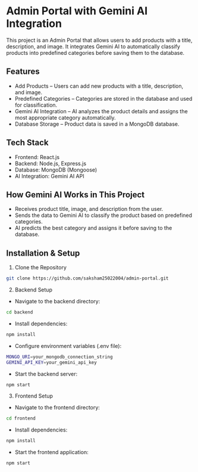 # Admin Portal with Gemini AI Integration
This project is an Admin Portal that allows users to add products with a title, description, and image. It integrates Gemini AI to automatically classify products into predefined categories before saving them to the database.

## Features
- Add Products – Users can add new products with a title, description, and image.
- Predefined Categories – Categories are stored in the database and used for classification.
- Gemini AI Integration – AI analyzes the product details and assigns the most appropriate category automatically.
- Database Storage – Product data is saved in a MongoDB database.

## Tech Stack
- Frontend: React.js
- Backend: Node.js, Express.js
- Database: MongoDB (Mongoose)
- AI Integration: Gemini AI API

## How Gemini AI Works in This Project
- Receives product title, image, and description from the user.
- Sends the data to Gemini AI to classify the product based on predefined categories.
- AI predicts the best category and assigns it before saving to the database.

## Installation & Setup
1. Clone the Repository
```bash
git clone https://github.com/saksham25022004/admin-portal.git
```
2. Backend Setup

- Navigate to the backend directory:
```bash
cd backend
```
- Install dependencies:
```bash
npm install
```
- Configure environment variables (.env file):
```bash
MONGO_URI=your_mongodb_connection_string
GEMINI_API_KEY=your_gemini_api_key
```
- Start the backend server:
```bash
npm start
```
3. Frontend Setup

- Navigate to the frontend directory:
```bash
cd frontend
```
- Install dependencies:
```bash
npm install
```
- Start the frontend application:
```bash
npm start
```
